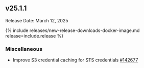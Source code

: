 ## v25.1.1

Release Date: March 12, 2025

{% include releases/new-release-downloads-docker-image.md release=include.release %}

<h3 id="v25-1-1-miscellaneous">Miscellaneous</h3>

- Improve S3 credential caching for STS credentials [#142677][#142677]


[#142677]: https://github.com/cockroachdb/cockroach/pull/142677
